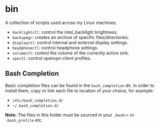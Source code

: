 # bin

A collection of scripts used across my Linux machines.

- `backlightctl`: control the intel_backlight brightness.
- `backupmgr`: creates an archive of specific files/directories.
- `displayctl`: control internal and external display settings.
- `headphonectl`: control headphone settings.
- `volumectl`: control the volume of the currently active sink.
- `vpnctl`: control openvpn client profiles.


## Bash Completion

Basic completion files can be found in the `bash_completion` dir. In order to install them, copy or link each file to location of your choice, for example:

- `/etc/bash_completion.d/`
- `~/.bash_completion.d/`

**Note:** The files in this folder must be sourced in your `.bashrc` or `.bash_profile` etc.
